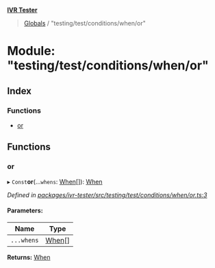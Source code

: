 **[IVR Tester](../README.md)**

> [Globals](../README.md) / "testing/test/conditions/when/or"

# Module: "testing/test/conditions/when/or"

## Index

### Functions

* [or](_testing_test_conditions_when_or_.md#or)

## Functions

### or

▸ `Const`**or**(...`whens`: [When](_testing_test_conditions_when_when_.md#when)[]): [When](_testing_test_conditions_when_when_.md#when)

*Defined in [packages/ivr-tester/src/testing/test/conditions/when/or.ts:3](https://github.com/SketchingDev/ivr-tester/blob/d4b858b/packages/ivr-tester/src/testing/test/conditions/when/or.ts#L3)*

#### Parameters:

Name | Type |
------ | ------ |
`...whens` | [When](_testing_test_conditions_when_when_.md#when)[] |

**Returns:** [When](_testing_test_conditions_when_when_.md#when)
